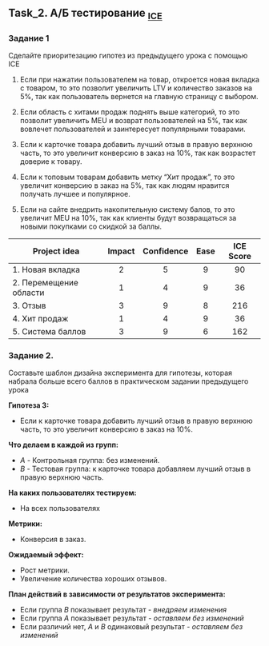 ## Task_2. А/Б тестирование <sub>[ICE](https://habr.com/ru/companies/hygger/articles/422131/)</sub>

### Задание 1
Сделайте приоритезацию гипотез из предыдущего урока с помощью ICE

1. Если при нажатии пользователем на товар, откроется новая вкладка с товаром, то это позволит увеличить LTV и количество заказов на 5%, так как пользователь вернется на главную страницу с выбором.

2. Если область с хитами продаж поднять выше категорий, то это позволит увеличить MEU и возврат пользователей на 5%, так как вовлечет пользователей и заинтересует популярными товарами.

3. Если к карточке товара добавить лучший отзыв в правую верхнюю часть, то это увеличит конверсию в заказ на 10%, так как возрастет доверие к товару.

4. Если к топовым товарам добавить метку “Хит продаж”, то это увеличит конверсию в заказ на 5%, так как людям нравится получать лучшее и популярное.

5. Если на сайте внедрить накопительную систему балов, то это увеличит MEU на 10%, так как клиенты будут возвращаться за новыми покупками со скидкой за баллы.

|    Project idea        | Impact | Confidence | Ease | ICE Score |
|-|:-:|:-:|:-:|:-:|
| 1. Новая вкладка       | 2 | 5 | 9 | 90 |
| 2. Перемещение области | 1 | 4 | 9 | 36 |
| 3. Отзыв               | 3 | 9 | 8 | 216 |
| 4. Хит продаж          | 1 | 4 | 9 | 36 |
| 5. Система баллов      | 3 | 9 | 6 | 162 |


### Задание 2.
Составьте шаблон дизайна эксперимента для гипотезы, которая набрала больше всего баллов в практическом задании предыдущего урока

__Гипотеза 3:__
* Если к карточке товара добавить лучший отзыв в правую верхнюю часть, то это увеличит конверсию в заказ на 10%.

__Что делаем в каждой из групп:__

* _А_ - Контрольная группа: без изменений.
* _В_ - Тестовая группа: к карточке товара добавляем лучший отзыв в правую верхнюю часть.

__На каких пользователях тестируем:__
* На всех пользователях

__Метрики:__
* Конверсия в заказ.

__Ожидаемый эффект:__
* Рост метрики.
* Увеличение количества хороших отзывов.

__План действий в зависимости от результатов эксперимента:__
* Если группа _В_ показывает результат - _внедряем изменения_
* Если группа _А_ показывает результат - _оставляем без изменений_
* Если различий нет, _А_ и _В_ одинаковый результат - _оставляем без изменений_
